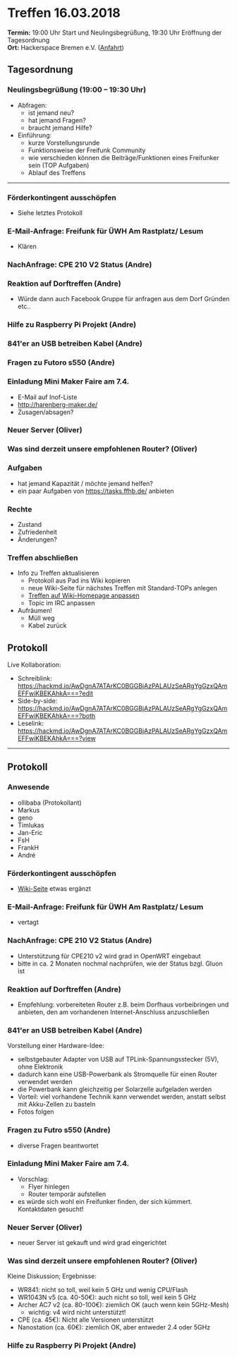 # Treffen 16.03.2018

**Termin:** 19:00 Uhr Start und Neulingsbegrüßung, 19:30 Uhr Eröffnung der Tagesordnung  
**Ort:** Hackerspace Bremen e.V. ([Anfahrt](https://www.hackerspace-bremen.de/anfahrt/))

## Tagesordnung
### Neulingsbegrüßung (19:00 – 19:30 Uhr)
- Abfragen:
    - ist jemand neu?
    - hat jemand Fragen?
    - braucht jemand Hilfe?
- Einführung:
    - kurze Vorstellungsrunde
    - Funktionsweise der Freifunk Community
    - wie verschieden können die Beiträge/Funktionen eines Freifunker sein (TOP Aufgaben)
    - Ablauf des Treffens

---

### Förderkontingent ausschöpfen
- Siehe letztes Protokoll

### E-Mail-Anfrage: Freifunk für ÜWH Am Rastplatz/ Lesum
- Klären
 

### NachAnfrage: CPE 210 V2 Status (Andre)

### Reaktion auf Dorftreffen (Andre)
 - Würde dann auch Facebook Gruppe für anfragen aus dem Dorf Gründen etc..

### Hilfe zu Raspberry Pi Projekt (Andre)

### 841'er an USB betreiben Kabel (Andre)

### Fragen zu Futoro s550 (Andre)

### Einladung Mini Maker Faire am 7.4.
- E-Mail auf Inof-Liste
- http://harenberg-maker.de/
- Zusagen/absagen?

### Neuer Server (Oliver)

### Was sind derzeit unsere empfohlenen Router? (Oliver)

### Aufgaben
- hat jemand Kapazität / möchte jemand helfen?
- ein paar Aufgaben von https://tasks.ffhb.de/ anbieten

### Rechte
- Zustand
- Zufriedenheit
- Änderungen?

### Treffen abschließen
- Info zu Treffen aktualisieren
  - Protokoll aus Pad ins Wiki kopieren
  - neue Wiki-Seite für nächstes Treffen mit Standard-TOPs anlegen
  - [Treffen auf Wiki-Homepage anpassen](Home)
  - Topic im IRC anpassen
- Aufräumen!
  - Müll weg
  - Kabel zurück


## Protokoll
Live Kollaboration:
- Schreiblink: https://hackmd.io/AwDgnA7ATArKC0BGGBjAzPALAUzSeARgYgGzxQAmEFFwiKBEKAhkA===?edit
- Side-by-side: https://hackmd.io/AwDgnA7ATArKC0BGGBjAzPALAUzSeARgYgGzxQAmEFFwiKBEKAhkA===?both
- Leselink: https://hackmd.io/AwDgnA7ATArKC0BGGBjAzPALAUzSeARgYgGzxQAmEFFwiKBEKAhkA===?view

---

## Protokoll
### Anwesende
- ollibaba (Protokollant)
- Markus
- geno
- Timlukas
- Jan-Eric
- FsH
- FrankH
- André

### Förderkontingent ausschöpfen
* [Wiki-Seite](/Events/Breminale/2018/Alles) etwas ergänzt

### E-Mail-Anfrage: Freifunk für ÜWH Am Rastplatz/ Lesum
* vertagt

### NachAnfrage: CPE 210 V2 Status (Andre)
* Unterstützung für CPE210 v2 wird grad in OpenWRT eingebaut
* bitte in ca. 2 Monaten nochmal nachprüfen, wie der Status bzgl. Gluon ist

### Reaktion auf Dorftreffen (Andre)
* Empfehlung: vorbereiteten Router z.B. beim Dorfhaus vorbeibringen und anbieten, den am vorhandenen Internet-Anschluss anzuschließen

### 841'er an USB betreiben Kabel (Andre)
Vorstellung einer Hardware-Idee:
* selbstgebauter Adapter von USB auf TPLink-Spannungsstecker (5V), ohne Elektronik
* dadurch kann eine USB-Powerbank als Stromquelle für einen Router verwendet werden
* die Powerbank kann gleichzeitig per Solarzelle aufgeladen werden
* Vorteil: viel vorhandene Technik kann verwendet werden, anstatt selbst mit Akku-Zellen zu basteln
* Fotos folgen

### Fragen zu Futro s550 (Andre)
* diverse Fragen beantwortet

### Einladung Mini Maker Faire am 7.4.
* Vorschlag:
    * Flyer hinlegen
    * Router temporär aufstellen
* es würde sich wohl ein Freifunker finden, der sich kümmert. Kontaktdaten gesucht!

### Neuer Server (Oliver)
* neuer Server ist gekauft und wird grad eingerichtet

### Was sind derzeit unsere empfohlenen Router? (Oliver)
Kleine Diskussion; Ergebnisse:
* WR841: nicht so toll, weil kein 5 GHz und wenig CPU/Flash
* WR1043N v5 (ca. 40-50€): auch nicht so toll, weil kein 5 GHz
* Archer AC7 v2 (ca. 80-100€): ziemlich OK (auch wenn kein 5GHz-Mesh)
    * wichtig: v4 wird nicht unterstützt!
* CPE (ca. 45€): Nicht alle Versionen unterstützt
* Nanostation (ca. 60€): ziemlich OK, aber entweder 2.4 oder 5GHz

### Hilfe zu Raspberry Pi Projekt (Andre)
